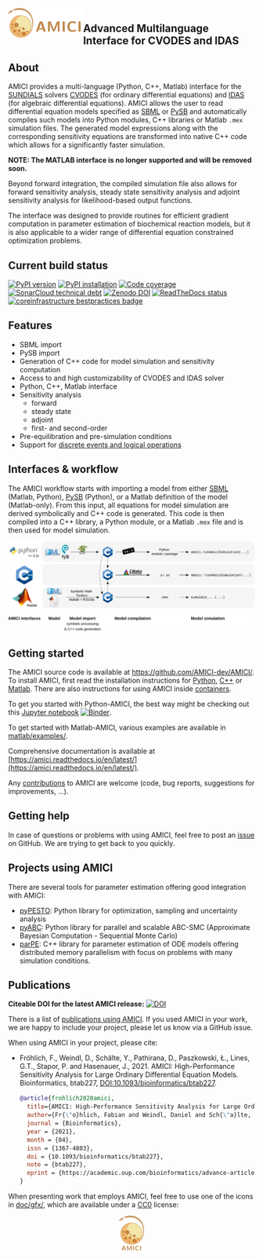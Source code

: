 <img src="https://raw.githubusercontent.com/AMICI-dev/AMICI/master/doc/gfx/banner.png" height="60" align="left" alt="AMICI logo">

## Advanced Multilanguage Interface for CVODES and IDAS

## About

AMICI provides a multi-language (Python, C++, Matlab) interface for the
[SUNDIALS](https://computing.llnl.gov/projects/sundials/) solvers
[CVODES](https://computing.llnl.gov/projects/sundials/cvodes)
(for ordinary differential equations) and
[IDAS](https://computing.llnl.gov/projects/sundials/idas)
(for algebraic differential equations). AMICI allows the user to read
differential equation models specified as [SBML](http://sbml.org/)
or [PySB](http://pysb.org/)
and automatically compiles such models into Python modules, C++ libraries or
Matlab `.mex` simulation files.
The generated model expressions along with the corresponding sensitivity
equations are transformed into native C++ code which allows for a significantly
faster simulation.

**NOTE: The MATLAB interface is no longer supported and will be removed soon.**

Beyond forward integration, the compiled simulation file also allows for
forward sensitivity analysis, steady state sensitivity analysis and
adjoint sensitivity analysis for likelihood-based output functions.

The interface was designed to provide routines for efficient gradient
computation in parameter estimation of biochemical reaction models, but
it is also applicable to a wider range of differential equation
constrained optimization problems.

## Current build status

<a href="https://badge.fury.io/py/amici">
  <img src="https://badge.fury.io/py/amici.svg" alt="PyPI version"></a>
<a href="https://github.com/AMICI-dev/AMICI/actions/workflows/test_pypi.yml">
  <img src="https://github.com/AMICI-dev/AMICI/actions/workflows/test_pypi.yml/badge.svg" alt="PyPI installation"></a>
<a href="https://codecov.io/gh/AMICI-dev/AMICI">
  <img src="https://codecov.io/gh/AMICI-dev/AMICI/branch/master/graph/badge.svg" alt="Code coverage"></a>
<a href="https://sonarcloud.io/dashboard?id=ICB-DCM_AMICI&branch=master">
  <img src="https://sonarcloud.io/api/project_badges/measure?branch=master&project=ICB-DCM_AMICI&metric=sqale_index" alt="SonarCloud technical debt"></a>
<a href="https://zenodo.org/badge/latestdoi/43677177">
  <img src="https://zenodo.org/badge/43677177.svg" alt="Zenodo DOI"></a>
<a href="https://amici.readthedocs.io/en/latest/?badge=latest">
 <img src="https://readthedocs.org/projects/amici/badge/?version=latest" alt="ReadTheDocs status"></a>
<a href="https://bestpractices.coreinfrastructure.org/projects/3780">
  <img src="https://bestpractices.coreinfrastructure.org/projects/3780/badge" alt="coreinfrastructure bestpractices badge"></a>

## Features

* SBML import
* PySB import
* Generation of C++ code for model simulation and sensitivity
  computation
* Access to and high customizability of CVODES and IDAS solver
* Python, C++, Matlab interface
* Sensitivity analysis
  * forward
  * steady state
  * adjoint
  * first- and second-order
* Pre-equilibration and pre-simulation conditions
* Support for
  [discrete events and logical operations](https://academic.oup.com/bioinformatics/article/33/7/1049/2769435)

## Interfaces & workflow

The AMICI workflow starts with importing a model from either
[SBML](http://sbml.org/) (Matlab, Python), [PySB](http://pysb.org/) (Python),
or a Matlab definition of the model (Matlab-only). From this input,
all equations for model simulation
are derived symbolically and C++ code is generated. This code is then
compiled into a C++ library, a Python module, or a Matlab `.mex` file and
is then used for model simulation.

![AMICI workflow](https://raw.githubusercontent.com/AMICI-dev/AMICI/master/doc/gfx/amici_workflow.png)

## Getting started

The AMICI source code is available at https://github.com/AMICI-dev/AMICI/.
To install AMICI, first read the installation instructions for
[Python](https://amici.readthedocs.io/en/latest/python_installation.html),
[C++](https://amici.readthedocs.io/en/main/cpp_installation.html) or
[Matlab](https://amici.readthedocs.io/en/main/matlab_installation.html).
There are also instructions for using AMICI inside
[containers](https://github.com/AMICI-dev/AMICI/tree/master/container).

To get you started with Python-AMICI, the best way might be checking out this
[Jupyter notebook](https://github.com/AMICI-dev/AMICI/blob/master/doc/examples/getting_started/GettingStarted.ipynb)
[![Binder](https://mybinder.org/badge_logo.svg)](https://mybinder.org/v2/gh/AMICI-dev/AMICI/main?labpath=doc%2Fexamples%2Fgetting_started%2FGettingStarted.ipynb).

To get started with Matlab-AMICI, various examples are available
in [matlab/examples/](https://github.com/AMICI-dev/AMICI/tree/master/matlab/examples).

Comprehensive documentation is available at
[https://amici.readthedocs.io/en/latest/](https://amici.readthedocs.io/en/latest/).

Any [contributions](https://amici.readthedocs.io/en/main/CONTRIBUTING.html)
to AMICI are welcome (code, bug reports, suggestions for improvements, ...).


## Getting help

In case of questions or problems with using AMICI, feel free to post an
[issue](https://github.com/AMICI-dev/AMICI/issues) on GitHub. We are trying to
get back to you quickly.

## Projects using AMICI

There are several tools for parameter estimation offering good integration
with AMICI:

* [pyPESTO](https://github.com/ICB-DCM/pyPESTO): Python library for
  optimization, sampling and uncertainty analysis
* [pyABC](https://github.com/ICB-DCM/pyABC): Python library for
  parallel and scalable ABC-SMC (Approximate Bayesian Computation - Sequential
  Monte Carlo)
* [parPE](https://github.com/ICB-DCM/parPE): C++ library for parameter
  estimation of ODE models offering distributed memory parallelism with focus
  on problems with many simulation conditions.

## Publications

**Citeable DOI for the latest AMICI release:**
[![DOI](https://zenodo.org/badge/43677177.svg)](https://zenodo.org/badge/latestdoi/43677177)

There is a list of [publications using AMICI](https://amici.readthedocs.io/en/latest/references.html).
If you used AMICI in your work, we are happy to include
your project, please let us know via a GitHub issue.

When using AMICI in your project, please cite:

* Fröhlich, F., Weindl, D., Schälte, Y., Pathirana, D., Paszkowski, Ł., Lines, G.T., Stapor, P. and Hasenauer, J., 2021.
  AMICI: High-Performance Sensitivity Analysis for Large Ordinary Differential Equation Models. Bioinformatics, btab227,
  [DOI:10.1093/bioinformatics/btab227](https://doi.org/10.1093/bioinformatics/btab227).

  ```bibtex
  @article{frohlich2020amici,
    title={AMICI: High-Performance Sensitivity Analysis for Large Ordinary Differential Equation Models},
    author={Fr{\"o}hlich, Fabian and Weindl, Daniel and Sch{\"a}lte, Yannik and Pathirana, Dilan and Paszkowski, {\L}ukasz and Lines, Glenn Terje and Stapor, Paul and Hasenauer, Jan},
    journal = {Bioinformatics},
    year = {2021},
    month = {04},
    issn = {1367-4803},
    doi = {10.1093/bioinformatics/btab227},
    note = {btab227},
    eprint = {https://academic.oup.com/bioinformatics/advance-article-pdf/doi/10.1093/bioinformatics/btab227/36866220/btab227.pdf},
  }
  ```

When presenting work that employs AMICI, feel free to use one of the icons in
[doc/gfx/](https://github.com/AMICI-dev/AMICI/tree/master/doc/gfx),
which are available under a
[CC0](https://github.com/AMICI-dev/AMICI/tree/master/doc/gfx/LICENSE.md)
license:

<p align="center">
  <img src="https://raw.githubusercontent.com/AMICI-dev/AMICI/master/doc/gfx/logo_text.png" height="75" alt="AMICI Logo">
</p>
